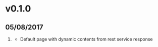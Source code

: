 # v0.1.0
##  05/08/2017

1. [](#new)
    * Default page with dynamic contents from rest service response

